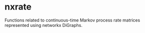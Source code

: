 nxrate
======

Functions related to continuous-time Markov process rate matrices represented using networkx DiGraphs.
